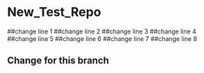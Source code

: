 # New_Test_Repo
##change line 1
##change line 2
##change line 3
##change line 4
##change line 5
##change line 6
##change line 7
##change line 8
## Change for this branch